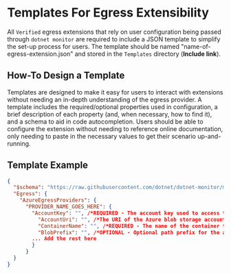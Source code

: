 # Templates For Egress Extensibility

All `Verified` egress extensions that rely on user configuration being passed through `dotnet monitor` are required to include a JSON template to simplify the set-up process for users. The template should be named "name-of-egress-extension.json" and stored in the `Templates` directory (**Include link**).

## How-To Design a Template

Templates are designed to make it easy for users to interact with extensions without needing an in-depth understanding of the egress provider. A template includes the required/optional properties used in configuration, a brief description of each property (and, when necessary, how to find it), and a schema to aid in code autocompletion. Users should be able to configure the extension without needing to reference online documentation, only needing to paste in the necessary values to get their scenario up-and-running.

## Template Example

```json
{
  "$schema": "https://raw.githubusercontent.com/dotnet/dotnet-monitor/main/documentation/schema.json", /*Your schema link goes here*/
  "Egress": {
    "AzureEgressProviders": {
      "PROVIDER_NAME_GOES_HERE": {
        "AccountKey": "", /*REQUIRED - The account key used to access the Azure blob storage account; must be specified if `accountKeyName` is not specified.*/
	      "AccountUri": "", /*The URI of the Azure blob storage account.*/
	      "ContainerName": "", /*REQUIRED - The name of the container to which the blob will be egressed. If egressing to the root container, use the "$root" sentinel value.*/
	      "BlobPrefix": "", /*OPTIONAL - Optional path prefix for the artifacts to egress.*/
        ... Add the rest here
	    }
	  }
  }
}
```
